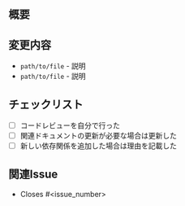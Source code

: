 ## 概要
<!-- このMRで何を実装/修正したか簡潔に説明 -->

## 変更内容
<!-- 具体的にどのファイルをどのように変更したか -->
- `path/to/file` - 説明
- `path/to/file` - 説明

## チェックリスト
- [ ] コードレビューを自分で行った
- [ ] 関連ドキュメントの更新が必要な場合は更新した
- [ ] 新しい依存関係を追加した場合は理由を記載した

## 関連Issue
- Closes #<issue_number> 

